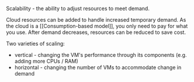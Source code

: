 Scalability - the ability to adjust resources to meet demand.

Cloud resources can be added to handle increased temporary demand. As the cloud is a [[Consumption-based model]], you only need to pay for what you use. After demand decreases, resources can be reduced to save cost.

Two varieties of scaling:
- vertical - changing the VM's performance through its components (e.g. adding more CPUs / RAM)
- horizontal - changing the number of VMs to accommodate change in demand